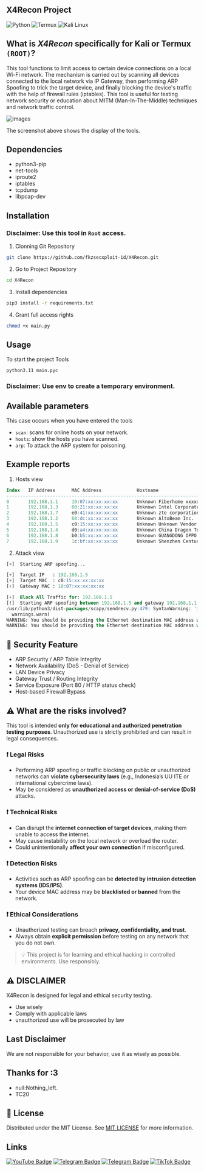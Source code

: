 ## X4Recon Project
![Python](https://img.shields.io/badge/Code-Python-blue?style=flat&logo=python&logoColor=white)
![Termux](https://img.shields.io/badge/Platform-Termux-brightgreen?style=flat&logo=android&logoColor=white)
![Kali Linux](https://img.shields.io/badge/Platform-Kali_Linux-black?style=flat&logo=kalilinux&logoColor=white)

## What is ***X4Recon*** specifically for Kali or Termux `(ROOT)`?
This tool functions to limit access to certain device connections on a local Wi-Fi network. The mechanism is carried out by scanning all devices connected to the local network via IP Gateway, then performing ARP Spoofing to trick the target device, and finally blocking the device's traffic with the help of firewall rules (iptables). This tool is useful for testing network security or education about MITM (Man-In-The-Middle) techniques and network traffic control.

![images](https://files.catbox.moe/1lhugo.png)

The screenshot above shows the display of the tools.

## Dependencies
- python3-pip
- net-tools 
- iproute2 
- iptables 
- tcpdump 
- libpcap-dev

## Installation
### Disclaimer: Use this tool in `Root` access.

1. Clonning Git Repository
```bash
git clone https://github.com/fkzsecxploit-id/X4Recon.git
```

2. Go to Project Repository
```bash
cd X4Recon
```

3. Install dependencies
```bash
pip3 install -r requirements.txt
```

4. Grant full access rights
```bash
chmod +x main.py
```

## Usage
To start the project Tools

```bash
python3.11 main.pyc
```

### Disclaimer: Use env to create a temporary environment.

## Available parameters
This case occurs when you have entered the tools

- `scan`: scans for online hosts on your network.
- `hosts`: show the hosts you have scanned.
- `arp`: To attack the ARP system for poisoning.

## Example reports

1. Hosts view
```sql
Index   IP Address      MAC Address             Hostname                Vendor
----------------------------------------------------------------------------------------------------
0       192.168.1.1     10:07:xx:xx:xx:xx       Unknown Fiberhome xxxxxxxxxx Technologies Co.,LTD
1       192.168.1.3     00:21:xx:xx:xx:xx       Unknown Intel Corporate
2       192.168.1.7     e0:41:xx:xx:xx:xx       Unknown zte corporation
3       192.168.1.2     60:dc:xx:xx:xx:xx       Unknown AltoBeam Inc.
4       192.168.1.5     c0:15:xx:xx:xx:xx       Unknown Unknown Vendor
5       192.168.1.4     d0:a4:xx:xx:xx:xx       Unknown China Dragon Technology Limited
6       192.168.1.8     b0:b5:xx:xx:xx:xx       Unknown GUANGDONG OPPO MOBILE TELECOMMUNICATIONS CORP.,LTD
7       192.168.1.9     1c:bf:xx:xx:xx:xx       Unknown Shenzhen Century Xinyang Technology Co., Ltd
```

2. Attack view
```sql
[+]  Starting ARP spoofing...

[+]  Target IP   : 192.168.1.5
[+]  Target MAC  : c0:15:xx:xx:xx:xx
[+]  Gateway MAC : 10:07:xx:xx:xx:xx

[+]  Block All Traffic for: 192.168.1.5
[!]  Starting ARP spoofing between 192.168.1.5 and gateway 192.168.1.1...
/usr/lib/python3/dist-packages/scapy/sendrecv.py:479: SyntaxWarning: 'iface' has no effect on L3 I/O send(). For multicast/link-local see https://scapy.readthedocs.io/en/latest/usage.html#multicast
  warnings.warn(
WARNING: You should be providing the Ethernet destination MAC address when sending an is-at ARP.
WARNING: You should be providing the Ethernet destination MAC address when sending an is-at ARP.
```

## 🔐 Security Feature 
- ARP Security / ARP Table Integrity
- Network Availability (DoS - Denial of Service)
- LAN Device Privacy
- Gateway Trust / Routing Integrity
- Service Exposure (Port 80 / HTTP status check)
- Host-based Firewall Bypass

## ⚠️ What are the risks involved?

This tool is intended **only for educational and authorized penetration testing purposes**. Unauthorized use is strictly prohibited and can result in legal consequences.

### ❗ Legal Risks
- Performing ARP spoofing or traffic blocking on public or unauthorized networks can **violate cybersecurity laws** (e.g., Indonesia’s UU ITE or international cybercrime laws).
- May be considered as **unauthorized access or denial-of-service (DoS)** attacks.

### ❗ Technical Risks
- Can disrupt the **internet connection of target devices**, making them unable to access the internet.
- May cause instability on the local network or overload the router.
- Could unintentionally **affect your own connection** if misconfigured.

### ❗ Detection Risks
- Activities such as ARP spoofing can be **detected by intrusion detection systems (IDS/IPS)**.
- Your device MAC address may be **blacklisted or banned** from the network.

### ❗ Ethical Considerations
- Unauthorized testing can breach **privacy, confidentiality, and trust**.
- Always obtain **explicit permission** before testing on any network that you do not own.

> 💡 This project is for learning and ethical hacking in controlled environments. Use responsibly.

## ⚠️ DISCLAIMER
X4Recon is designed for legal and ethical security testing.
- Use wisely
- Comply with applicable laws
- unauthorized use will be prosecuted by law

## Last Disclaimer
We are not responsible for your behavior, use it as wisely as possible.

## Thanks for :3
- null:Nothing_left.
- TC20

## 📜 License
Distributed under the MIT License. See [MIT LICENSE](./LICENSE.txt) for more information.

## Links
[![YouTube Badge](https://img.shields.io/static/v1?label=|&message=YouTube&color=red&style=for-the-badge&logo=youtube&logoColor=white)](https://youtube.com/@fkzz_id?si=2iKh-_gak2JPjffW) [![Telegram Badge](https://img.shields.io/static/v1?label=|&message=Telegram&color=lightblue&style=for-the-badge&logo=telegram&logoColor=white)](https://t.me/dlp46sec) [![Telegram Badge](https://img.shields.io/static/v1?label=|&message=Telegram2&color=lightblue&style=for-the-badge&logo=telegram&logoColor=white)](https://t.me/noxleviathan404) [![TikTok Badge](https://img.shields.io/static/v1?label=|&message=TikTok&color=Gray&style=for-the-badge&logo=tiktok&logoColor=white)](https://tiktok.com/@fkzsec.id)
  
